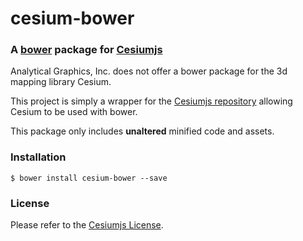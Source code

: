 # cesium-bower
### A [bower](http://bower.io) package for [Cesiumjs](http://cesiumjs.org/)

Analytical Graphics, Inc. does not offer a bower package for the 3d mapping library Cesium.

This project is simply a wrapper for the [Cesiumjs repository](https://github.com/AnalyticalGraphicsInc/cesium/) allowing Cesium to be used with bower. 

This package only includes __unaltered__ minified code and assets.  

### Installation  

```
$ bower install cesium-bower --save
```  

### License
Please refer to the [Cesiumjs License](https://github.com/AnalyticalGraphicsInc/cesium/blob/master/LICENSE.md).
